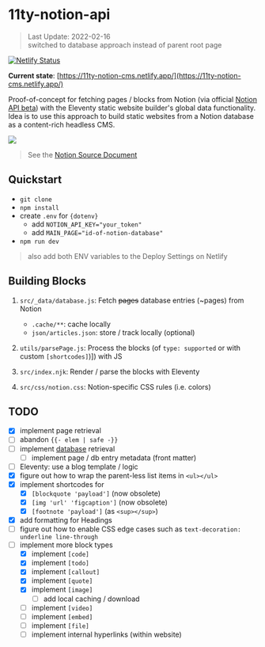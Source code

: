 # 11ty-notion-api

> Last Update: 2022-02-16  
> switched to database approach instead of parent root page

[![Netlify Status](https://api.netlify.com/api/v1/badges/743e0288-f4c6-4ba0-9537-e74b2134cf95/deploy-status)](https://app.netlify.com/sites/11ty-notion-cms/deploys)

**Current state**: [https://11ty-notion-cms.netlify.app/](https://11ty-notion-cms.netlify.app/)

Proof-of-concept for fetching pages / blocks from Notion (via official [Notion API beta](https://developers.notion.com/changelog)) with the Eleventy static website builder's global data functionality. Idea is to use this approach to build static websites from a Notion database as a content-rich headless CMS.

![](https://pbs.twimg.com/media/E8dX4i5WUAcLcQL?format=png&name=4096x4096)

> See the [Notion Source Document](https://fubits.notion.site/Notion-CMS-DB-Eleventy-3f2bdcd9db7d4264bd2bed28c2b67655)

## Quickstart

- `git clone`
- `npm install`
- create `.env` for `{dotenv}`
  - add `NOTION_API_KEY="your_token"`
  - add `MAIN_PAGE="id-of-notion-database"`
- `npm run dev`

> also add both ENV variables to the Deploy Settings on Netlify

## Building Blocks

1. `src/_data/database.js`: Fetch ~~pages~~ database entries (~pages) from Notion

   - `.cache/**`: cache locally
   - `json/articles.json`: store / track locally (optional)

2. `utils/parsePage.js`: Process the blocks (of `type: supported` or with custom `[shortcodes]`)]) with JS
3. `src/index.njk`: Render / parse the blocks with Eleventy
4. `src/css/notion.css`: Notion-specific CSS rules (i.e. colors)

## TODO

- [x] implement page retrieval
- [ ] abandon `{{- elem | safe -}}`
- [ ] implement [database](https://developers.notion.com/reference/database) retrieval
  - [ ] implement page / db entry metadata (front matter)
- [ ] Eleventy: use a blog template / logic
- [x] figure out how to wrap the parent-less list items in `<ul></ul>`
- [x] implement shortcodes for
  - [x] `[blockquote 'payload']` (now obsolete)
  - [x] `[img 'url' 'figcaption']` (now obsolete)
  - [x] `[footnote 'payload']` (as `<sup></sup>`)
- [x] add formatting for Headings
- [ ] figure out how to enable CSS edge cases such as `text-decoration: underline line-through`
- [ ] implement more block types
  - [x] implement `[code]`
  - [x] implement `[todo]`
  - [x] implement `[callout]`
  - [x] implement `[quote]`
  - [x] implement `[image]`
    - [ ] add local caching / download
  - [ ] implement `[video]`
  - [ ] implement `[embed]`
  - [ ] implement `[file]`
  - [ ] implement internal hyperlinks (within website)
